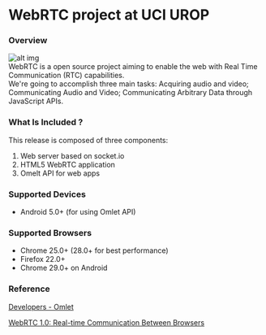 # WebRTC project at UCI UROP

### Overview
![alt img](https://github.com/UCIUROP2015/UCI_UROP_WEBRTC/blob/master/images/logo-webrtc.png)<br>
WebRTC is a open source project aiming to enable the web with Real Time Communication (RTC) capabilities.<br>
We're going to accomplish three main tasks: Acquiring audio and video; Communicating Audio and Video; Communicating Arbitrary Data through JavaScript APIs.

### What Is Included ?
This release is composed of three components:

1. Web server based on socket.io
2. HTML5 WebRTC application
3. Omelt API for web apps

### Supported Devices
* Android 5.0+ (for using Omlet API)


### Supported Browsers
* Chrome 25.0+ (28.0+ for best performance)
* Firefox 22.0+
* Chrome 29.0+ on Android

### Reference
[Developers - Omlet](http://www.omlet.me/developers/)

[WebRTC 1.0: Real-time Communication Between Browsers](http://www.w3.org/TR/2015/WD-webrtc-20150210/)
